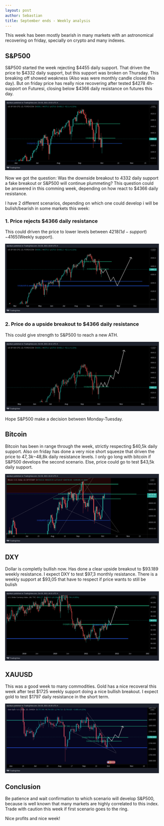 ```yaml
---
layout: post
author: Sebastian
title: September ends - Weekly analysis
---
```


This week has been mostly bearish in many markets with an astronomical recovering on friday, specially on crypto and many indexes. 

## S&P500

S&P500 started the week rejecting $4455 daily support. That driven the price to $4332 daily support, but this support was broken on Thursday. This breaking off showed weakness (Also was were monthly candle closed this day). But on friday price has really nice recovering after tested $4278 4h-support on Futuresi, closing below $4366 daily resistance on futures this day.

![](./media/september-ends/sp500-daily.png)

Now we got the question: Was the downside breakout to 4332 daily support a fake breakout or S&P500 will continue plummeting? This question could be answered in this comming week, depending on how react to $4366 daily resistance.

I have 2 different scenarios, depending on which one could develop i will be bulish/bearish in some markets this week:

### 1.  Price rejects $4366 daily resistance

This could driven the price to lower levels between $4218 (1d-support)-$4165(Weekly support).

![](./media/september-ends/sp500-scenario1.png)

### 2.  Price do a upside breakout to $4366 daily resistance

This could give strength to S&P500 to reach a new ATH.

![](./media/september-ends/sp500-scenario2.png)

Hope S&P500 make a decision between Monday-Tuesday.

## Bitcoin

Bitcoin has been in range through the week, strictly respecting $40,5k daily support. Also on friday has done a very nice short squeeze that driven the price to $47,3k-$48,8k daily resistance levels. I only go long with bitcoin if S&P500 develops the second scenario. Else, price could go to test $43,5k daily support.

![](./media/september-ends/bitcoin.png)

## DXY

Dollar is completly bullish now. Has done a clear upside breakout to $93.189 weekly resistance. I expect DXY to test $97,3 monthly resistance. There is a weekly support at $93,05 that have to respect if price wants to still be bulish

![](./media/september-ends/dxy.png)

## XAUUSD

This was a good week to many commodities. Gold has a nice recoveral this week after test $1725 weekly support doing a nice bullish breakout. I expect gold to test $1797 daily resistance in the short term.

![](./media/september-ends/xauusd.png)

## Conclusion

Be patience and wait confirmation to which scenario will develop S&P500, because is well known that many markets are highly correlated to this index. Trade with caution this week if first scenario goes to the ring. 

Nice profits and nice week!
